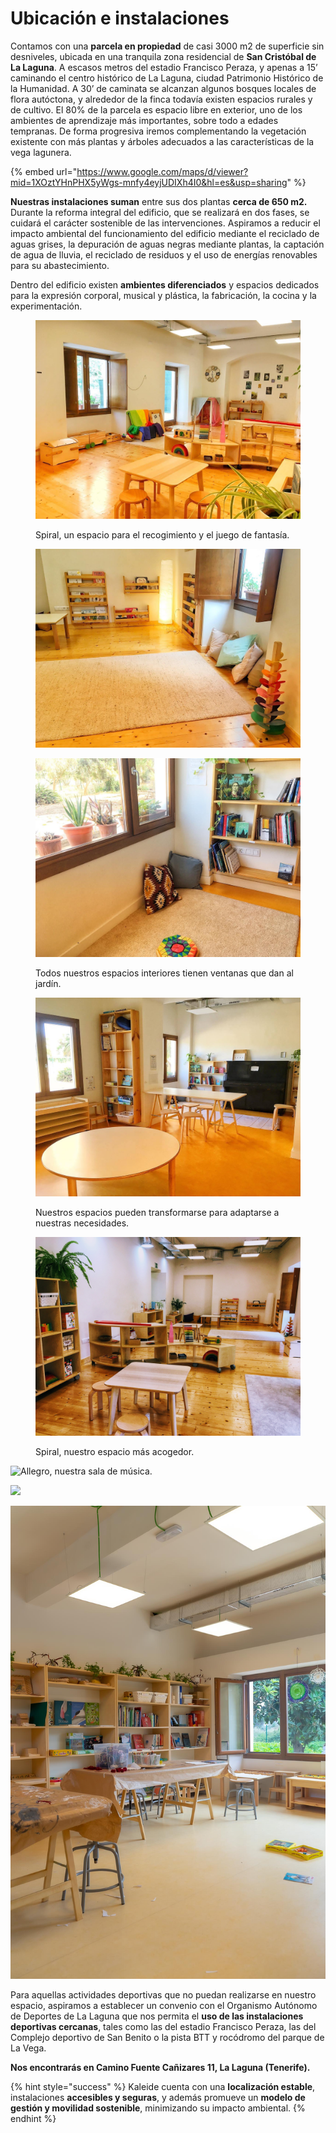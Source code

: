 # Ubicación e instalaciones

Contamos con una **parcela en propiedad** de casi 3000 m2 de superficie sin desniveles, ubicada en una tranquila zona residencial de **San Cristóbal de La Laguna**. A escasos metros del estadio Francisco Peraza, y apenas a 15’ caminando el centro histórico de La Laguna, ciudad Patrimonio Histórico de la Humanidad. A 30’ de caminata se alcanzan algunos bosques locales de flora autóctona, y alrededor de la finca todavía existen espacios rurales y de cultivo. El 80% de la parcela es espacio libre en exterior, uno de los ambientes de aprendizaje más importantes, sobre todo a edades tempranas. De forma progresiva iremos complementando la vegetación existente con más plantas y árboles adecuados a las características de la vega lagunera.

{% embed url="https://www.google.com/maps/d/viewer?mid=1XOztYHnPHX5yWgs-mnfy4eyjUDIXh4I0&hl=es&usp=sharing" %}

**Nuestras instalaciones suman** entre sus dos plantas **cerca de 650 m2.** Durante la reforma integral del edificio, que se realizará en dos fases, se cuidará el carácter sostenible de las intervenciones. Aspiramos a reducir el impacto ambiental del funcionamiento del edificio mediante el reciclado de aguas grises, la depuración de aguas negras mediante plantas, la captación de agua de lluvia, el reciclado de residuos y el uso de energías renovables para su abastecimiento.

Dentro del edificio existen **ambientes diferenciados** y espacios dedicados para la expresión corporal, musical y plástica, la fabricación, la cocina y la experimentación.

<figure><img src="../.gitbook/assets/F2262A7F-322E-49D1-850A-1D219B70B608.jpg" alt=""><figcaption><p>Spiral, un espacio para el recogimiento y el juego de fantasía.</p></figcaption></figure>

<figure><img src="../.gitbook/assets/96469D1E-1E9A-4B34-8F21-7672D01BF428.jpg" alt=""><figcaption></figcaption></figure>

<figure><img src="../.gitbook/assets/A5F33518-605B-4D86-94CC-CA109188E4C0.jpg" alt=""><figcaption><p>Todos nuestros espacios interiores tienen ventanas que dan al jardín.</p></figcaption></figure>

<figure><img src="../.gitbook/assets/71F1E8BA-D692-45E4-BC7F-F45EC6C7728E.jpg" alt=""><figcaption><p>Nuestros espacios pueden transformarse para adaptarse a nuestras necesidades.</p></figcaption></figure>

<figure><img src="../.gitbook/assets/IMG_9987.JPG" alt=""><figcaption><p>Spiral, nuestro espacio más acogedor.</p></figcaption></figure>

![Allegro, nuestra sala de música.](../.gitbook/assets/IMG\_6957.JPG)



![](../.gitbook/assets/IMG\_6956.JPG)

![Fractal, un espacio para descubrir el mundo que nos rodea.](../.gitbook/assets/DSC08298.jpg)

Para aquellas actividades deportivas que no puedan realizarse en nuestro espacio, aspiramos a establecer un convenio con el Organismo Autónomo de Deportes de La Laguna que nos permita el **uso de las instalaciones deportivas cercanas**, tales como las del estadio Francisco Peraza, las del Complejo deportivo de San Benito o la pista BTT y rocódromo del parque de La Vega.

**Nos encontrarás en Camino Fuente Cañizares 11, La Laguna (Tenerife).**

{% hint style="success" %}
Kaleide cuenta con una **localización estable**, instalaciones **accesibles y seguras**, y además promueve un **modelo de gestión y movilidad sostenible**, minimizando su impacto ambiental.
{% endhint %}
